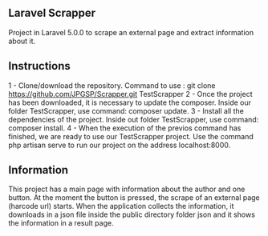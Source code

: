 ## Laravel Scrapper

Project in Laravel 5.0.0 to scrape an external page and extract information about it.


## Instructions

1 - Clone/download the repository. 
Command to use : git clone https://github.com/JPGSP/Scrapper.git TestScrapper
2 - Once the project has been downloaded, it is necessary to update the composer. 
Inside our folder TestScrapper, use command: composer update.
3 - Install all the dependencies of the project.
Inside out folder TestScrapper, use command: composer install.
4 - When the execution of the previos command has finished, we are ready to use our TestScrapper project.
Use the command php artisan serve to run our project on the address localhost:8000.

## Information

This project has a main page with information about the author and one button.
At the moment the button is pressed, the scrape of an external page (harcode url) starts.
When the application collects the information, it downloads in a json file inside the public directory folder json and it shows the information in a result page.
